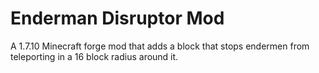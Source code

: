 # Enderman Disruptor Mod
A 1.7.10 Minecraft forge mod that adds a block that stops endermen from teleporting in a 16 block radius around it.
